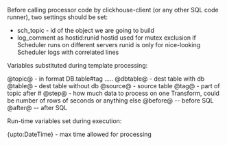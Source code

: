  Before calling processor code by clickhouse-client (or any other SQL code runner),
  two settings should be set:
 - sch_topic  - id of the object we are going to build
 - log_comment as hostid:runid
    hostid used for mutex exclusion if Scheduler runs on different servers
    runid is only for nice-looking Scheduler logs with correlated lines

 Variables substituted during template processing:
 
 @topic@   - in format DB.table#tag .....
 @dbtable@   - dest table with db
 @table@     - dest table without db
 @source@  - source table
 @tag@     - part of topic after #
 @step@ - how much data to process on one Transform, could be number of rows of seconds or anything else
 @before@                            -- before SQL
 @after@                             -- after SQL

Run-time variables set during execution:

{upto:DateTime} - max time allowed for processing
